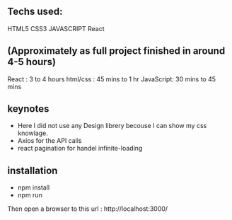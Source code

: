 ## Techs used:
HTML5
CSS3
JAVASCRIPT
React

## (Approximately as full project finished in around 4-5 hours)
React : 3 to 4 hours
html/css : 45 mins to 1 hr 
JavaScript: 30 mins to 45 mins 

## keynotes
- Here I did not use any Design librery becouse I can show my css knowlage.
- Axios for the API calls
- react pagination for handel infinite-loading 

## installation 
- npm install 
- npm run 

Then open a browser to this url : http://localhost:3000/